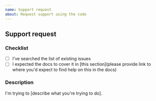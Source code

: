 ```yaml
---
name: Support request
about: Request support using the code
---
```


## Support request

### Checklist

- [ ] I've searched the list of existing issues
- [ ] I expected the docs to cover it in [this section](please provide link to where you'd expect to find help on this in the docs)

### Description

I'm trying to [describe what you're trying to do].
